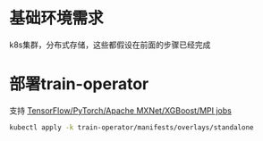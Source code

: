 
# 基础环境需求
k8s集群，分布式存储，这些都假设在前面的步骤已经完成

# 部署train-operator

支持 [TensorFlow/PyTorch/Apache MXNet/XGBoost/MPI jobs](https://github.com/kubeflow/training-operator/tree/v1.4.0)

```bash
kubectl apply -k train-operator/manifests/overlays/standalone
```

